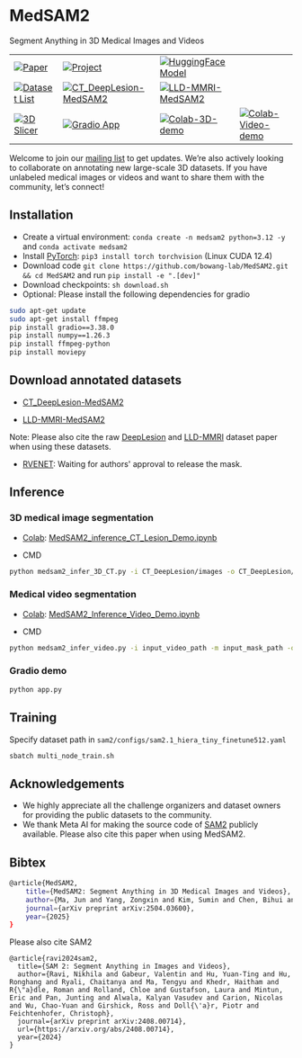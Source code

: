 # MedSAM2
Segment Anything in 3D Medical Images and Videos

<div align="center">
 <table align="center">
   <tr>
     <td><a href="https://arxiv.org/abs/2504.03600" target="_blank"><img src="https://img.shields.io/badge/arXiv-Paper-FF6B6B?style=for-the-badge&logo=arxiv&logoColor=white" alt="Paper"></a></td>
     <td><a href="https://medsam2.github.io/" target="_blank"><img src="https://img.shields.io/badge/Project-Page-4285F4?style=for-the-badge&logoColor=white" alt="Project"></a></td>
     <td><a href="https://huggingface.co/wanglab/MedSAM2" target="_blank"><img src="https://img.shields.io/badge/HuggingFace-Model-FFBF00?style=for-the-badge&logo=huggingface&logoColor=white" alt="HuggingFace Model"></a></td>
   </tr>
   <tr>
     <td><a href="https://medsam-datasetlist.github.io/" target="_blank"><img src="https://img.shields.io/badge/Dataset-List-00B89E?style=for-the-badge" alt="Dataset List"></a></td>
     <td><a href="https://huggingface.co/datasets/wanglab/CT_DeepLesion-MedSAM2" target="_blank"><img src="https://img.shields.io/badge/Dataset-CT__DeepLesion-28A745?style=for-the-badge" alt="CT_DeepLesion-MedSAM2"></a></td>
     <td><a href="https://huggingface.co/datasets/wanglab/LLD-MMRI-MedSAM2" target="_blank"><img src="https://img.shields.io/badge/Dataset-LLD--MMRI-FF6B6B?style=for-the-badge" alt="LLD-MMRI-MedSAM2"></a></td>
   </tr>
   <tr>
     <td><a href="https://github.com/bowang-lab/MedSAMSlicer/tree/MedSAM2" target="_blank"><img src="https://img.shields.io/badge/3D_Slicer-Plugin-000000?style=for-the-badge" alt="3D Slicer"></a></td>
     <td><a href="https://github.com/bowang-lab/MedSAM2/blob/main/app.py" target="_blank"><img src="https://img.shields.io/badge/Gradio-Demo-F9D371?style=for-the-badge&logo=gradio&logoColor=white" alt="Gradio App"></a></td>
     <td><a href="https://colab.research.google.com/drive/1MKna9Sg9c78LNcrVyG58cQQmaePZq2k2?usp=sharing" target="_blank"><img src="https://img.shields.io/badge/Colab-Notebook-F9AB00?style=for-the-badge&logo=googlecolab&logoColor=white" alt="Colab-3D-demo"></a></td>
     <td><a href="https://colab.research.google.com/drive/16niRHqdDZMCGV7lKuagNq_r_CEHtKY1f?usp=sharing" target="_blank"><img src="https://img.shields.io/badge/Colab-Notebook-F9AB00?style=for-the-badge&logo=googlecolab&logoColor=white" alt="Colab-Video-demo"></a></td>
   </tr>
 </table>
</div>

Welcome to join our [mailing list](https://forms.gle/bLxGb5SEpdLCUChQ7) to get updates. We’re also actively looking to collaborate on annotating new large-scale 3D datasets. If you have unlabeled medical images or videos and want to share them with the community, let’s connect!


## Installation 

- Create a virtual environment: `conda create -n medsam2 python=3.12 -y` and `conda activate medsam2` 
- Install [PyTorch](https://pytorch.org/get-started/locally/): `pip3 install torch torchvision` (Linux CUDA 12.4)
- Download code `git clone https://github.com/bowang-lab/MedSAM2.git && cd MedSAM2` and run `pip install -e ".[dev]"`
- Download checkpoints: `sh download.sh`
- Optional: Please install the following dependencies for gradio

```bash
sudo apt-get update
sudo apt-get install ffmpeg
pip install gradio==3.38.0
pip install numpy==1.26.3 
pip install ffmpeg-python 
pip install moviepy
```

## Download annotated datasets

- [CT_DeepLesion-MedSAM2](https://huggingface.co/datasets/wanglab/CT_DeepLesion-MedSAM2)



- [LLD-MMRI-MedSAM2](https://huggingface.co/datasets/wanglab/LLD-MMRI-MedSAM2) 

Note: Please also cite the raw [DeepLesion](https://doi.org/10.1117/1.JMI.5.3.036501) and [LLD-MMRI](https://www.sciencedirect.com/science/article/pii/S0893608025001078) dataset paper when using these datasets. 

- [RVENET](https://rvenet.github.io/dataset/): Waiting for authors' approval to release the mask.  


## Inference

### 3D medical image segmentation

- [Colab](https://colab.research.google.com/drive/1MKna9Sg9c78LNcrVyG58cQQmaePZq2k2?usp=sharing): [MedSAM2_inference_CT_Lesion_Demo.ipynb](notebooks/MedSAM2_inference_CT_Lesion.ipynb)

- CMD

```bash
python medsam2_infer_3D_CT.py -i CT_DeepLesion/images -o CT_DeepLesion/segmentation
```

### Medical video segmentation

- [Colab](https://colab.research.google.com/drive/16niRHqdDZMCGV7lKuagNq_r_CEHtKY1f?usp=sharing): [MedSAM2_Inference_Video_Demo.ipynb](notebooks/MedSAM2_Inference_Video.ipynb)


- CMD

```bash
python medsam2_infer_video.py -i input_video_path -m input_mask_path -o output_video_path 
```




### Gradio demo

```bash
python app.py
```

## Training

Specify dataset path in `sam2/configs/sam2.1_hiera_tiny_finetune512.yaml`

```bash
sbatch multi_node_train.sh
```

## Acknowledgements

- We highly appreciate all the challenge organizers and dataset owners for providing the public datasets to the community.
- We thank Meta AI for making the source code of [SAM2](https://github.com/facebookresearch/sam2) publicly available. Please also cite this paper when using MedSAM2. 


## Bibtex

```bash
@article{MedSAM2,
    title={MedSAM2: Segment Anything in 3D Medical Images and Videos},
    author={Ma, Jun and Yang, Zongxin and Kim, Sumin and Chen, Bihui and Baharoon, Mohammed and Fallahpour, Adibvafa and Asakereh, Reza and Lyu, Hongwei and Wang, Bo},
    journal={arXiv preprint arXiv:2504.03600},
    year={2025}
}
```
Please also cite SAM2
```
@article{ravi2024sam2,
  title={SAM 2: Segment Anything in Images and Videos},
  author={Ravi, Nikhila and Gabeur, Valentin and Hu, Yuan-Ting and Hu, Ronghang and Ryali, Chaitanya and Ma, Tengyu and Khedr, Haitham and R{\"a}dle, Roman and Rolland, Chloe and Gustafson, Laura and Mintun, Eric and Pan, Junting and Alwala, Kalyan Vasudev and Carion, Nicolas and Wu, Chao-Yuan and Girshick, Ross and Doll{\'a}r, Piotr and Feichtenhofer, Christoph},
  journal={arXiv preprint arXiv:2408.00714},
  url={https://arxiv.org/abs/2408.00714},
  year={2024}
}
```

